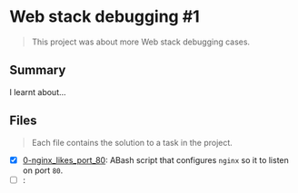 # Web stack debugging #1

> This project was about more Web stack debugging cases.

## Summary

I learnt about...

## Files

> Each file contains the solution to a task in the project.

- [x] [0-nginx_likes_port_80](https://github.com/Ebube-Ochemba/alx-system_engineering-devops/blob/master/0x0E-web_stack_debugging_1/0-nginx_likes_port_80): ABash script that configures `nginx` so it to listen on port `80`.
- [ ] [](https://github.com/Ebube-Ochemba/alx-system_engineering-devops/blob/master/0x0E-web_stack_debugging_1/):
